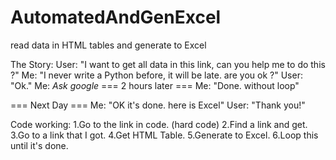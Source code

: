 # AutomatedAndGenExcel
read data in HTML tables and generate to Excel

The Story:
  User: "I want to get all data in this link, can you help me to do this ?"
  Me: "I never write a Python before, it will be late. are you ok ?"
  User: "Ok."
  Me: *Ask google*
  === 2 hours later ===
  Me: "Done. without loop"
  
  === Next Day ===
  Me: "OK it's done. here is Excel"
  User: "Thank you!"
  
Code working:
1.Go to the link in code. (hard code)
2.Find a link and get.
3.Go to a link that I got.
4.Get HTML Table.
5.Generate to Excel.
6.Loop this until it's done.
 
